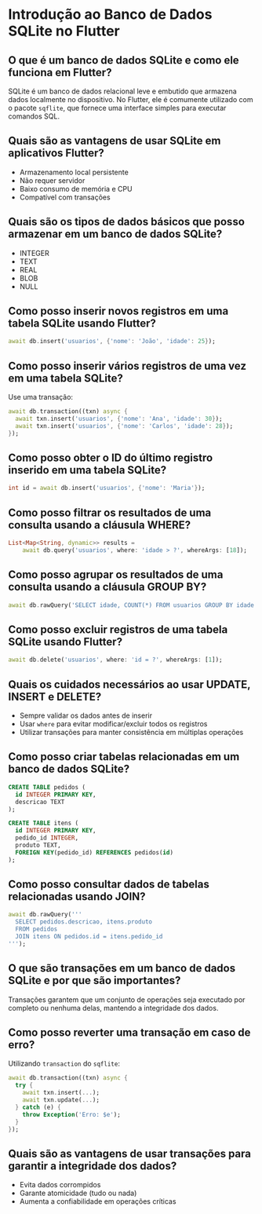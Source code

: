 # Introdução ao Banco de Dados SQLite no Flutter

## O que é um banco de dados SQLite e como ele funciona em Flutter?

SQLite é um banco de dados relacional leve e embutido que armazena dados localmente no dispositivo. No Flutter, ele é comumente utilizado com o pacote `sqflite`, que fornece uma interface simples para executar comandos SQL.

## Quais são as vantagens de usar SQLite em aplicativos Flutter?

* Armazenamento local persistente
* Não requer servidor
* Baixo consumo de memória e CPU
* Compatível com transações

## Quais são os tipos de dados básicos que posso armazenar em um banco de dados SQLite?

* INTEGER
* TEXT
* REAL
* BLOB
* NULL

## Como posso inserir novos registros em uma tabela SQLite usando Flutter?

```dart
await db.insert('usuarios', {'nome': 'João', 'idade': 25});
```

## Como posso inserir vários registros de uma vez em uma tabela SQLite?

Use uma transação:

```dart
await db.transaction((txn) async {
  await txn.insert('usuarios', {'nome': 'Ana', 'idade': 30});
  await txn.insert('usuarios', {'nome': 'Carlos', 'idade': 28});
});
```

## Como posso obter o ID do último registro inserido em uma tabela SQLite?

```dart
int id = await db.insert('usuarios', {'nome': 'Maria'});
```

## Como posso filtrar os resultados de uma consulta usando a cláusula WHERE?

```dart
List<Map<String, dynamic>> results =
    await db.query('usuarios', where: 'idade > ?', whereArgs: [18]);
```

## Como posso agrupar os resultados de uma consulta usando a cláusula GROUP BY?

```dart
await db.rawQuery('SELECT idade, COUNT(*) FROM usuarios GROUP BY idade');
```

## Como posso excluir registros de uma tabela SQLite usando Flutter?

```dart
await db.delete('usuarios', where: 'id = ?', whereArgs: [1]);
```

## Quais os cuidados necessários ao usar UPDATE, INSERT e DELETE?

* Sempre validar os dados antes de inserir
* Usar `where` para evitar modificar/excluir todos os registros
* Utilizar transações para manter consistência em múltiplas operações

## Como posso criar tabelas relacionadas em um banco de dados SQLite?

```sql
CREATE TABLE pedidos (
  id INTEGER PRIMARY KEY,
  descricao TEXT
);

CREATE TABLE itens (
  id INTEGER PRIMARY KEY,
  pedido_id INTEGER,
  produto TEXT,
  FOREIGN KEY(pedido_id) REFERENCES pedidos(id)
);
```

## Como posso consultar dados de tabelas relacionadas usando JOIN?

```dart
await db.rawQuery('''
  SELECT pedidos.descricao, itens.produto
  FROM pedidos
  JOIN itens ON pedidos.id = itens.pedido_id
''');
```

## O que são transações em um banco de dados SQLite e por que são importantes?

Transações garantem que um conjunto de operações seja executado por completo ou nenhuma delas, mantendo a integridade dos dados.

## Como posso reverter uma transação em caso de erro?

Utilizando `transaction` do `sqflite`:

```dart
await db.transaction((txn) async {
  try {
    await txn.insert(...);
    await txn.update(...);
  } catch (e) {
    throw Exception('Erro: $e');
  }
});
```

## Quais são as vantagens de usar transações para garantir a integridade dos dados?

* Evita dados corrompidos
* Garante atomicidade (tudo ou nada)
* Aumenta a confiabilidade em operações críticas
